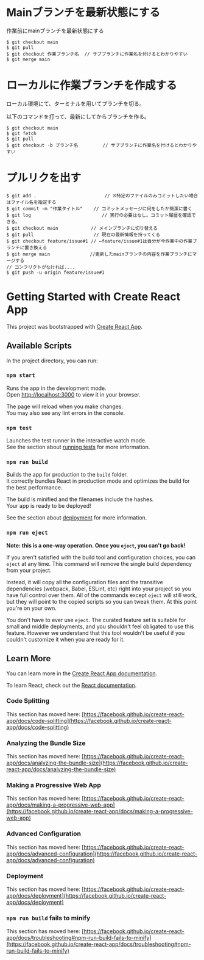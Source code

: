 # Mainブランチを最新状態にする

作業前にmainブランチを最新状態にする

```
$ git checkout main
$ git pull
$ git checkout 作業ブランチ名  // サブブランチに作業名を付けるとわかりやすい
$ git merge main
```


# ローカルに作業ブランチを作成する

ローカル環境にて、ターミナルを用いてブランチを切る。

以下のコマンドを打って、最新にしてからブランチを作る。

```
$ git checkout main
$ git fetch
$ git pull
$ git checkout -b ブランチ名         // サブブランチに作業名を付けるとわかりやすい
```

# プルリクを出す
```
$ git add .                         // ※特定のファイルのみコミットしたい場合はファイル名を指定する
$ git commit -m "作業タイトル"    // コミットメッセージに何をしたか簡潔に書く
$ git log                          // 実行の必要はなし。コミット履歴を確認できる。
$ git checkout main            // メインブランチに切り替える
$ git pull                      // 現在の最新情報を持ってくる
$ git checkout feature/issue#1 // ←feature/issue#1は自分が今作業中の作業ブランチに置き換える
$ git merge main　　　　　　　   //更新したmainブランチの内容を作業ブランチにマージする
// コンフリクトがなければ....
$ git push -u origin feature/issue#1
```


# Getting Started with Create React App

This project was bootstrapped with [Create React App](https://github.com/facebook/create-react-app).

## Available Scripts

In the project directory, you can run:

### `npm start`

Runs the app in the development mode.\
Open [http://localhost:3000](http://localhost:3000) to view it in your browser.

The page will reload when you make changes.\
You may also see any lint errors in the console.

### `npm test`

Launches the test runner in the interactive watch mode.\
See the section about [running tests](https://facebook.github.io/create-react-app/docs/running-tests) for more information.

### `npm run build`

Builds the app for production to the `build` folder.\
It correctly bundles React in production mode and optimizes the build for the best performance.

The build is minified and the filenames include the hashes.\
Your app is ready to be deployed!

See the section about [deployment](https://facebook.github.io/create-react-app/docs/deployment) for more information.

### `npm run eject`

**Note: this is a one-way operation. Once you `eject`, you can't go back!**

If you aren't satisfied with the build tool and configuration choices, you can `eject` at any time. This command will remove the single build dependency from your project.

Instead, it will copy all the configuration files and the transitive dependencies (webpack, Babel, ESLint, etc) right into your project so you have full control over them. All of the commands except `eject` will still work, but they will point to the copied scripts so you can tweak them. At this point you're on your own.

You don't have to ever use `eject`. The curated feature set is suitable for small and middle deployments, and you shouldn't feel obligated to use this feature. However we understand that this tool wouldn't be useful if you couldn't customize it when you are ready for it.

## Learn More

You can learn more in the [Create React App documentation](https://facebook.github.io/create-react-app/docs/getting-started).

To learn React, check out the [React documentation](https://reactjs.org/).

### Code Splitting

This section has moved here: [https://facebook.github.io/create-react-app/docs/code-splitting](https://facebook.github.io/create-react-app/docs/code-splitting)

### Analyzing the Bundle Size

This section has moved here: [https://facebook.github.io/create-react-app/docs/analyzing-the-bundle-size](https://facebook.github.io/create-react-app/docs/analyzing-the-bundle-size)

### Making a Progressive Web App

This section has moved here: [https://facebook.github.io/create-react-app/docs/making-a-progressive-web-app](https://facebook.github.io/create-react-app/docs/making-a-progressive-web-app)

### Advanced Configuration

This section has moved here: [https://facebook.github.io/create-react-app/docs/advanced-configuration](https://facebook.github.io/create-react-app/docs/advanced-configuration)

### Deployment

This section has moved here: [https://facebook.github.io/create-react-app/docs/deployment](https://facebook.github.io/create-react-app/docs/deployment)

### `npm run build` fails to minify

This section has moved here: [https://facebook.github.io/create-react-app/docs/troubleshooting#npm-run-build-fails-to-minify](https://facebook.github.io/create-react-app/docs/troubleshooting#npm-run-build-fails-to-minify)
